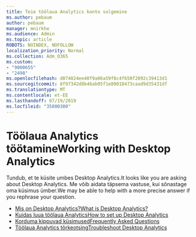 ```yaml
---
title: Teie töölaua Analytics konto sulgemine
ms.author: pebaum
author: pebaum
manager: mnirkhe
ms.audience: Admin
ms.topic: article
ROBOTS: NOINDEX, NOFOLLOW
localization_priority: Normal
ms.collection: Adm_O365
ms.custom:
- "9000655"
- "2498"
ms.openlocfilehash: d074024ee40f9a06a59f8c4f650f2092c39413d1
ms.sourcegitcommit: 8f97342d8b46ab05f1e89018473caad9d35431df
ms.translationtype: MT
ms.contentlocale: et-EE
ms.lasthandoff: 07/19/2019
ms.locfileid: "35800300"
---
```

# <a name="working-with-desktop-analytics"></a><span data-ttu-id="0a226-102">Töölaua Analytics töötamine</span><span class="sxs-lookup"><span data-stu-id="0a226-102">Working with Desktop Analytics</span></span>

<span data-ttu-id="0a226-103">Tundub, et te küsite umbes Desktop Analytics.</span><span class="sxs-lookup"><span data-stu-id="0a226-103">It looks like you are asking about Desktop Analytics.</span></span> <span data-ttu-id="0a226-104">Me võib aidata täpsema vastuse, kui sõnastage oma küsimus ümber.</span><span class="sxs-lookup"><span data-stu-id="0a226-104">We may be able to help with a more precise answer if you rephrase your question.</span></span>

- [<span data-ttu-id="0a226-105">Mis on Desktop Analytics?</span><span class="sxs-lookup"><span data-stu-id="0a226-105">What is Desktop Analytics?</span></span>](https://docs.microsoft.com/sccm/desktop-analytics/overview)
- [<span data-ttu-id="0a226-106">Kuidas luua töölaua Analytics</span><span class="sxs-lookup"><span data-stu-id="0a226-106">How to set up Desktop Analytics</span></span>](https://docs.microsoft.com/sccm/desktop-analytics/set-up)
- [<span data-ttu-id="0a226-107">Korduma kippuvad küsimused</span><span class="sxs-lookup"><span data-stu-id="0a226-107">Frequently Asked Questions</span></span>](https://docs.microsoft.com/sccm/desktop-analytics/faq)
- [<span data-ttu-id="0a226-108">Töölaua Analytics tõrkeotsing</span><span class="sxs-lookup"><span data-stu-id="0a226-108">Troubleshoot Desktop Analytics</span></span>](https://docs.microsoft.com/sccm/desktop-analytics/troubleshooting)